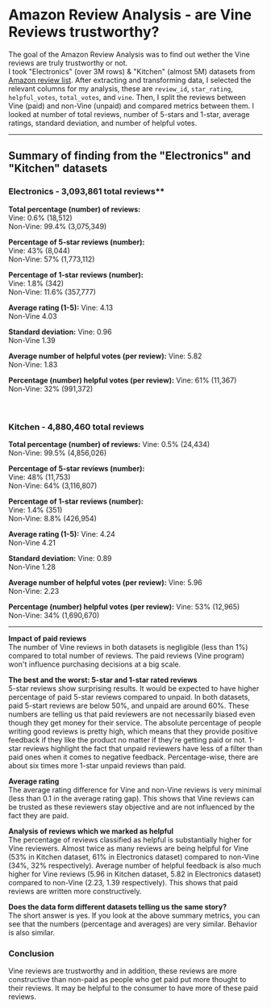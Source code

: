 # Amazon Review Analysis - are Vine Reviews trustworthy?

The goal of the Amazon Review Analysis was to find out wether the Vine reviews are truly trustworthy or not. <br>
I took "Electronics" (over 3M rows) & "Kitchen" (almost 5M) datasets from [Amazon review list](https://s3.amazonaws.com/amazon-reviews-pds/tsv/index.txt). After extracting and transforming data, I selected the relevant columns for my analysis, these are `review_id`, `star_rating`, `helpful_votes`, `total_votes`, and `vine`. Then, I split the reviews between Vine (paid) and non-Vine (unpaid) and compared metrics between them. I looked at number of total reviews, number of 5-stars and 1-star, average ratings, standard deviation, and number of helpful votes. <br>

---

## Summary of finding from the "Electronics" and "Kitchen" datasets <br>

### Electronics - 3,093,861 total reviews**<br>

**Total percentage (number) of reviews:** <br>
Vine:           0.6% (18,512) <br>
Non-Vine:       99.4% (3,075,349) <br>

**Percentage of 5-star reviews (number):**    
Vine:           43% (8,044)<br>
Non-Vine:       57% (1,773,112)<br>

**Percentage of 1-star reviews (number):**    
Vine:           1.8% (342)<br>
Non-Vine:       11.6% (357,777) <br>

**Average rating (1-5):**
Vine:           4.13 <br>
Non-Vine        4.03 <br>

**Standard deviation:**
Vine:           0.96 <br>
Non-Vine        1.39 <br>

**Average number of helpful votes (per review):**
Vine:           5.82 <br>
Non-Vine:       1.83 <br>

**Percentage (number) helpful votes (per review):**
Vine:           61% (11,367) <br>
Non-Vine:       32% (991,372) <br>
<br>
<br>

### Kitchen - 4,880,460 total reviews <br>

**Total percentage (number) of reviews:**
Vine:           0.5% (24,434) <br>
Non-Vine:       99.5% (4,856,026) <br>

**Percentage of 5-star reviews (number):**   
Vine:           48% (11,753) <br>
Non-Vine:       64% (3,116,807) <br>

**Percentage of 1-star reviews (number):**   
Vine:           1.4% (351)<br>
Non-Vine:       8.8% (426,954) <br>

**Average rating (1-5):**
Vine:           4.24<br>
Non-Vine        4.21 <br>

**Standard deviation:**
Vine:           0.89<br>
Non-Vine        1.28 <br>

**Average number of helpful votes (per review):**
Vine:           5.96<br>
Non-Vine:       2.23 <br>

**Percentage (number) helpful votes (per review):**
Vine:           53% (12,965)<br>
Non-Vine:       34% (1,690,670) <br>

---

**Impact of paid reviews** <br>
The number of Vine reviews in both datasets is negligible (less than 1%) compared to total number of reviews. The paid reviews (Vine program) won't influence purchasing decisions at a big scale.  <br>

**The best and the worst: 5-star and 1-star rated reviews** <br>
5-star reviews show surprising results. It would be expected to have higher percentage of paid 5-star reviews compared to unpaid. In both datasets, paid 5-start reviews are below 50%, and unpaid are around 60%. These numbers are telling us that paid reviewers are not necessarily biased even though they get money for their service. The absolute percentage of people writing good reviews is pretty high, which means that they provide positive feedback if they like the product no matter if they're getting paid or not.
1-star reviews highlight the fact that unpaid reviewers have less of a filter than paid ones when it comes to negative feedback. Percentage-wise, there are about six times more 1-star unpaid reviews than paid. <br>

**Average rating** <br>
The average rating difference for Vine and non-Vine reviews is very minimal (less than 0.1 in the average rating gap). This shows that Vine reviews can be trusted as these reviewers stay objective and are not influenced by the fact they are paid. <br>

**Analysis of reviews which we marked as helpful** <br>
The percentage of reviews classified as helpful is substantially higher for Vine reviewers. Almost twice as many reviews are being helpful for Vine (53% in Kitchen dataset, 61% in Electronics dataset) compared to non-Vine (34%, 32% respectively). Average number of helpful feedback is also much higher for Vine reviews (5.96 in Kitchen dataset, 5.82 in Electronics dataset) compared to non-Vine (2.23, 1.39 respectively). This shows that paid reviews are written more constructively. <br>

**Does the data form different datasets telling us the same story?** <br>
The short answer is yes. If you look at the above summary metrics, you can see that the numbers (percentage and averages) are very similar. Behavior is also similar. <br>

### Conclusion <br>
Vine reviews are trustworthy and in addition, these reviews are more constructive than non-paid as people who get paid put more thought to their reviews. It may be helpful to the consumer to have more of these paid reviews.